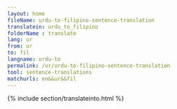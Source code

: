 ```yaml
---
layout: home
fileName: urdu-to-filipino-sentence-translation
translatein: urdu_to_filipino
folderName : translate
lang: ur
from: ur
to: fil
langname: urdu-to
permalink: /ur/urdu-to-filipino-sentence-translation
tool: sentence-translations
matchurls: en&&ur&&fil
---
```

{% include section/translateinto.html %}
